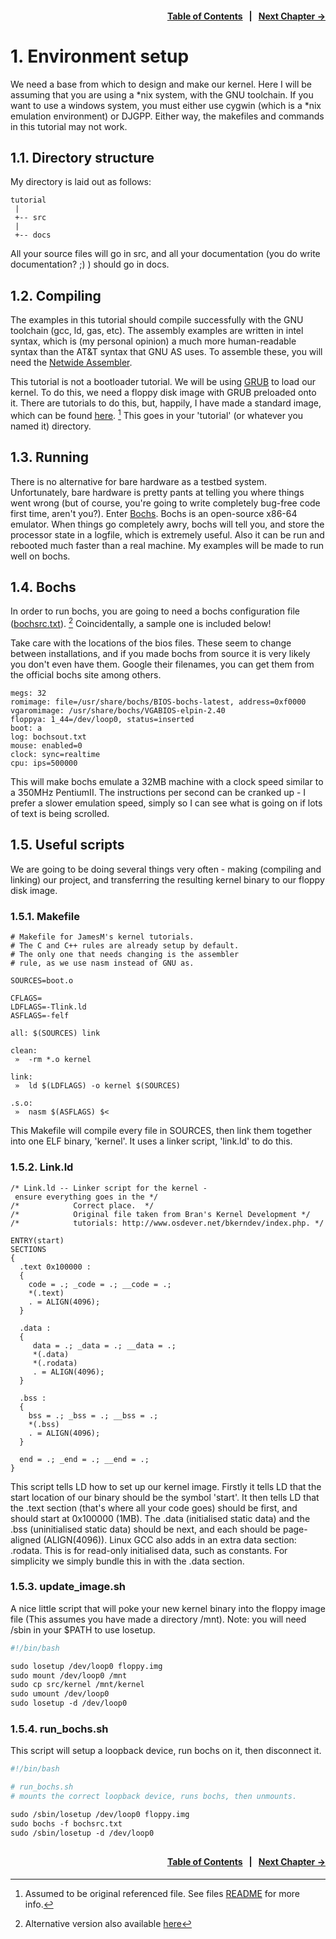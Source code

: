 <h4><p align="right"><a href="/chapters#table-of-contents">Table of Contents</a> &nbsp; | &nbsp; <a href="https://github.com/Exclavia/Kernel-Dev/blob/main/chapters/02-genesis.md">Next Chapter -></a></p></h4>

# 1. Environment setup
We need a base from which to design and make our kernel. Here I will be assuming that you are using a *nix system, with the GNU toolchain. If you want to use a windows system, you must either use cygwin (which is a *nix emulation environment) or DJGPP. Either way, the makefiles and commands in this tutorial may not work.

## 1.1. Directory structure
My directory is laid out as follows:
```
tutorial
 |
 +-- src
 |
 +-- docs
```
All your source files will go in src, and all your documentation (you do write documentation? ;) ) should go in docs.

## 1.2. Compiling
The examples in this tutorial should compile successfully with the GNU toolchain (gcc, ld, gas, etc). The assembly examples are written in intel syntax, which is (my personal opinion) a much more human-readable syntax than the AT&T syntax that GNU AS uses. To assemble these, you will need the [Netwide Assembler](https://www.nasm.us/).

This tutorial is not a bootloader tutorial. We will be using [GRUB](https://www.gnu.org/software/grub/) to load our kernel. To do this, we need a floppy disk image with GRUB preloaded onto it. There are tutorials to do this, but, happily, I have made a standard image, which can be found [here](https://github.com/Exclavia/Kernel-Dev/blob/main/files/floppy.img). [^1] This goes in your 'tutorial' (or whatever you named it) directory.

## 1.3. Running
There is no alternative for bare hardware as a testbed system. Unfortunately, bare hardware is pretty pants at telling you where things went wrong (but of course, you're going to write completely bug-free code first time, aren't you?). Enter [Bochs](https://bochs.sourceforge.io/). Bochs is an open-source x86-64 emulator. When things go completely awry, bochs will tell you, and store the processor state in a logfile, which is extremely useful. Also it can be run and rebooted much faster than a real machine. My examples will be made to run well on bochs.

## 1.4. Bochs
In order to run bochs, you are going to need a bochs configuration file ([bochsrc.txt](https://github.com/Exclavia/Kernel-Dev/blob/main/files/bochsrc.txt)). [^2] Coincidentally, a sample one is included below!

Take care with the locations of the bios files. These seem to change between installations, and if you made bochs from source it is very likely you don't even have them. Google their filenames, you can get them from the official bochs site among others.
```
megs: 32
romimage: file=/usr/share/bochs/BIOS-bochs-latest, address=0xf0000
vgaromimage: /usr/share/bochs/VGABIOS-elpin-2.40
floppya: 1_44=/dev/loop0, status=inserted
boot: a
log: bochsout.txt
mouse: enabled=0
clock: sync=realtime
cpu: ips=500000
```
This will make bochs emulate a 32MB machine with a clock speed similar to a 350MHz PentiumII. The instructions per second can be cranked up - I prefer a slower emulation speed, simply so I can see what is going on if lots of text is being scrolled.

## 1.5. Useful scripts
We are going to be doing several things very often - making (compiling and linking) our project, and transferring the resulting kernel binary to our floppy disk image.
### 1.5.1. Makefile
```
# Makefile for JamesM's kernel tutorials.
# The C and C++ rules are already setup by default.
# The only one that needs changing is the assembler
# rule, as we use nasm instead of GNU as.

SOURCES=boot.o

CFLAGS=
LDFLAGS=-Tlink.ld
ASFLAGS=-felf

all: $(SOURCES) link 

clean:
 »  -rm *.o kernel

link:
 »  ld $(LDFLAGS) -o kernel $(SOURCES)

.s.o:
 »  nasm $(ASFLAGS) $<
```
This Makefile will compile every file in SOURCES, then link them together into one ELF binary, 'kernel'. It uses a linker script, 'link.ld' to do this.
### 1.5.2. Link.ld
```
/* Link.ld -- Linker script for the kernel - ensure everything goes in the */
/*            Correct place.  */
/*            Original file taken from Bran's Kernel Development */
/*            tutorials: http://www.osdever.net/bkerndev/index.php. */

ENTRY(start)
SECTIONS
{
  .text 0x100000 :
  {
    code = .; _code = .; __code = .;
    *(.text)
    . = ALIGN(4096);
  }

  .data :
  {
     data = .; _data = .; __data = .;
     *(.data)
     *(.rodata)
     . = ALIGN(4096);
  }

  .bss :
  {
    bss = .; _bss = .; __bss = .;
    *(.bss)
    . = ALIGN(4096);
  }

  end = .; _end = .; __end = .;
}
```
This script tells LD how to set up our kernel image. Firstly it tells LD that the start location of our binary should be the symbol 'start'. It then tells LD that the .text section (that's where all your code goes) should be first, and should start at 0x100000 (1MB). The .data (initialised static data) and the .bss (uninitialised static data) should be next, and each should be page-aligned (ALIGN(4096)). Linux GCC also adds in an extra data section: .rodata. This is for read-only initialised data, such as constants. For simplicity we simply bundle this in with the .data section.

### 1.5.3. update_image.sh
A nice little script that will poke your new kernel binary into the floppy image file (This assumes you have made a directory /mnt). Note: you will need /sbin in your $PATH to use losetup.
```sh
#!/bin/bash

sudo losetup /dev/loop0 floppy.img
sudo mount /dev/loop0 /mnt
sudo cp src/kernel /mnt/kernel
sudo umount /dev/loop0
sudo losetup -d /dev/loop0
```
### 1.5.4. run_bochs.sh
This script will setup a loopback device, run bochs on it, then disconnect it.
```sh
#!/bin/bash

# run_bochs.sh
# mounts the correct loopback device, runs bochs, then unmounts.

sudo /sbin/losetup /dev/loop0 floppy.img
sudo bochs -f bochsrc.txt
sudo /sbin/losetup -d /dev/loop0
```

## <h4><p align="right"><a href="https://github.com/Exclavia/Kernel-Dev/tree/main/chapters#table-of-contents">Table of Contents</a> &nbsp; | &nbsp; <a href="https://github.com/Exclavia/Kernel-Dev/blob/main/chapters/02-genesis.md">Next Chapter -></a></p></h4>

[^1]: Assumed to be original referenced file. See files [README](https://github.com/Exclavia/Kernel-Dev/blob/main/files/README.md) for more info.
[^2]: Alternative version also available [here](https://github.com/Exclavia/Kernel-Dev/blob/main/files/alt/)
